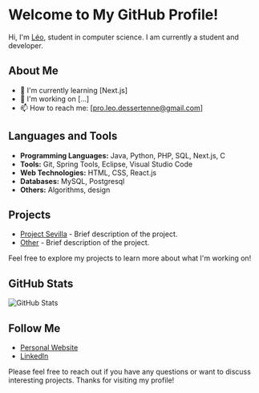 # Welcome to My GitHub Profile!

Hi, I'm [Léo](https://etudiant.u-pem.fr/~leo.dessertenne/portfolio/Portfolio/), student in computer science. I am currently a student and developer.

## About Me

- 🌱 I'm currently learning [Next.js]
- 💼 I'm working on [...]
- 📫 How to reach me: [pro.leo.dessertenne@gmail.com]

## Languages and Tools

- **Programming Languages:** Java, Python, PHP, SQL, Next.js, C
- **Tools:** Git, Spring Tools, Eclipse, Visual Studio Code
- **Web Technologies:** HTML, CSS, React.js
- **Databases:** MySQL, Postgresql
- **Others:** Algorithms, design

## Projects

- [Project Sevilla](link_to_project) - Brief description of the project.
- [Other](link_to_project) - Brief description of the project.

Feel free to explore my projects to learn more about what I'm working on!

## GitHub Stats

![GitHub Stats](https://github-readme-stats.vercel.app/api?username=LeoDessertenne&show_icons=true&count_private=true&hide=prs&theme=radical)

## Follow Me

- [Personal Website]([https://leodessertenne.github.io/Portfolio/](https://etudiant.u-pem.fr/~leo.dessertenne/portfolio/Portfolio/))
- [LinkedIn](https://www.linkedin.com/in/leo-dessertenne-3a571425b/)

Please feel free to reach out if you have any questions or want to discuss interesting projects. Thanks for visiting my profile!
